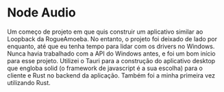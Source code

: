 # Node Audio

Um começo de projeto em que quis construir um aplicativo similar ao Loopback da RogueAmoeba. No entanto, o projeto foi deixado de lado por enquanto, até que eu tenha tempo para lidar com os drivers no Windows. Nunca havia trabalhado com a API do Windows antes, e foi um bom início para esse projeto. Utilizei o Tauri para a construção do aplicativo desktop que engloba solid (o framework de javascript é a sua escolha) para o cliente e Rust no backend da aplicação. Também foi a minha primeira vez utilizando Rust.

